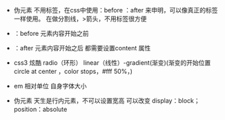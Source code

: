 - 伪元素
   不用标签，在css中使用：before ：after  来申明，可以像真正的标签一样使用。
在做分割线，>箭头，不用标签很方便
- ：before 
元素内容开始之前
- ：after
元素内容开始之后
都需要设置content 属性

- css3  炫酷
    radio（环形） linear（线性）-gradient(渐变)(渐变的开始位置 circle at center ，color stops，#fff 50%，)

- em 相对单位 自身字体大小  

- 伪元素 天生是行内元素，不可以设置宽高
 可以改变 display：block；  position：absolute